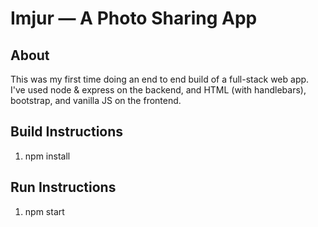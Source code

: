 # Imjur — A Photo Sharing App

## About

This was my first time doing an end to end build of a full-stack web app. I've used node & express on the backend, and HTML (with handlebars), bootstrap, and vanilla JS on the frontend.

##

## Build Instructions
1. npm install

## Run Instructions
1. npm start
